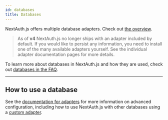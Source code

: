 ```yaml
---
id: databases
title: Databases
---
```


NextAuth.js offers multiple database adapters. Check out [the overview](https://authjs.dev/reference/adapters).

> As of **v4** NextAuth.js no longer ships with an adapter included by default. If you would like to persist any information, you need to install one of the many available adapters yourself. See the individual adapter documentation pages for more details.

To learn more about databases in NextAuth.js and how they are used, check out [databases in the FAQ](/faq#databases).

---

## How to use a database

See the [documentation for adapters](https://authjs.dev/reference/adapters) for more information on advanced configuration, including how to use NextAuth.js with other databases using a [custom adapter](/tutorials/creating-a-database-adapter).
